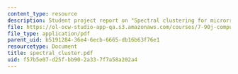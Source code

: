```yaml
---
content_type: resource
description: Student project report on "Spectral clustering for microrray data".
file: https://ol-ocw-studio-app-qa.s3.amazonaws.com/courses/7-90j-computational-functional-genomics-spring-2005/f57b5e07d25fbb902a337f7a58a202a4_spectral_cluster.pdf
file_type: application/pdf
parent_uid: b5191284-36e4-6ecb-6665-db16b63f76e1
resourcetype: Document
title: spectral_cluster.pdf
uid: f57b5e07-d25f-bb90-2a33-7f7a58a202a4
---
```

